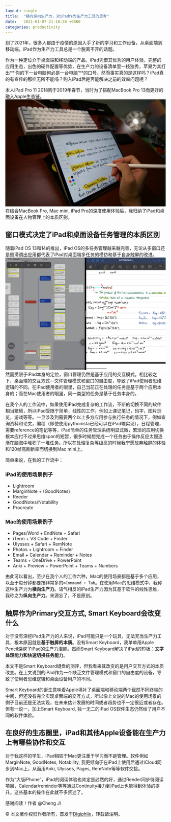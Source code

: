 ```yaml
---
layout: single
title:  "横向纵向生产力，对iPad作为生产力工具的思考"
date:   2021-01-07 21:18:36 +0800
categories: productivity
---
```


到了2021年，很多人都由于疫情的原因入手了新的学习和工作设备，从桌面端到移动端，iPad作为生产力工具总是一个脱离不开的话题。

作为一种定位介于桌面端和移动端的产品，iPad凭借其优秀的用户体验，完整的应用生态，出色的硬件配置等优势，在生产力的设备清单里一枝独秀，苹果为其打出**’你的下一台电脑何必是一台电脑’**的口号。然而事实真的是这样吗？iPad真的有宣传的那样无所不能吗？购入iPad后是否能解决之前的效率问题呢？

本人iPad Pro 11 2018购于2019年春节，当时为了搭配MacBook Pro 13而更好的融入Apple生态链。
![iPad Pro 11][image-1]
在结合MacBook Pro, Mac mini, iPad Pro的深度使用体验后，我归纳了iPad和桌面设备在人物管理上的本质区别。

## 窗口模式决定了iPad和桌面设备任务管理的本质区别
随着iPad OS 13和14的推出，iPad OS的多任务管理越来越完善，无论从多窗口还是侧滑调出应用都代表了iPad对桌面端多任务的模仿和基于自身触屏的改进。
![iPad Window][image-2]
然而受限于iPad本身的定位，窗口管理仍然是基于应用的交互模式。相比较之下，桌面端的交互方式—文件管理模式和窗口的自由度，导致了iPad使用者思维逻辑的不同。在iPad使用者的眼里，自己当前正在处理的任务是基于两个应用本身的；而在Mac使用者的眼里，同一类型的任务是基于任务本身的。

在我个人的工作流中，如果使用iPad完成复杂的工作流，不断的切换不同的软件相当繁琐，所以iPad受限于简单，线性的工作，例如上课记笔记，码字，图片浏览，游戏等等。一旦涉及到需要两个以上多方应用参与执行任务的情况下，例如查询资料和论文，编程（即使使用pythonista已经可以在iPad端实现），日程管理，需要reference的笔记等等，iPad简单的任务管理系统明显式微，繁琐的应用切换根本应付不过来思维span的短暂，很多时候想完成一个任务由于操作反应太慢逐渐在脑海中堆积了一堆任务。所以在处理复杂等级高的时候我宁愿放弃触屏的体验和120帧高刷新率而切换到Mac mini上。

简单来说，在我的工作流中：
### iPad的使用场景例子
- Lightroom
- MarginNote + (GoodNotes)
- Reeder
- GoodNotes/Notability
- Procreate
### Mac的使用场景例子
- Pages/Word + EndNote + Safari
- iTerm + VS Code + Finder
- Ulysses + Safari + RemNote
- Photos + Lightroom + Finder
- Email + Calendar + Reminder + Notes
- Teams + OneDrive + PowerPoint
- Anki + Preview + PowerPoint + Teams + Numbers

由此可以看出，至少在我个人的工作六种，Mac的使用场景都是基于多个应用，以至于每分钟都要按非常多的`⌘Command + Tab`。在使用Mac的思维模式中，我称这种生产力为**横向生产力**。语气相反的iPad生产力因为其基于软件的线性思维，我称之为**纵向生产力**。来源忘了，不是原创。

## 触屏作为Primary交互方式, Smart Keyboard会改变什么
对于没有深挖iPad生产力的人来说，iPad可能只是一个玩具，无法充当生产力工具，根本原因就是**基于触屏的本质**。没有Smart Keyboard，我单单用Apple Pencil深挖了iPad的生产力潜能。然而Smart Keyboard解决了iPad的短板：**文字处理能力和快速切换任务能力**。

本文不是Smart Keyboard键盘的测评，但我看来其改变的是用户交互方式的本质改变。在上文说到的iPad作为一个缺乏文件管理模式和窗口的自由度的设备，导致了使用者思维逻辑和桌面设备用户的不同。

Smart Keyboard的诞生意味着Apple填补了桌面端和移动端两个截然不同终端的中间，但还没有完全实现桌面端的交互方式，所以像上文说的Mac的使用场景的例子目前还是无法实现，在未来估计发展的时间或者趋势也不一定很近或者存在。但有一说一，加上Smart Keyboard, 独一无二的iPad OS软件生态仍然给了用户不同的软件体验。

## 在良好的生态圈里，iPad和其他Apple设备能在生产力上有哪些协作和交互
对于我这样的学生，iPad相较于Mac更注重于学习而不是管理。软件例如MarginNote, GoodNotes, Notability, 我更倾向于在iPad上使用后通过iCloud同步到Mac上，从而用Anki, Ulysses, Pages, RemNote等等软件交接。

作为“大版iPhone”，iPad的阅读体验也肯定是必然的好，通过Reeder同步待阅读项目，Calendar/reminder等等通过Continuity接力到iPad上也能得到体验的提升。这些基本的操作在此就不多赘述了。

感谢阅读！作者 @Cheng Ji

© 本文著作权归作者所有，首发于[Digiphile](https://digiphile.org)，转载请注明。

[image-1]:	/2021-01-07-%E6%A8%AA%E5%90%91%E7%BA%B5%E5%90%91%E7%94%9F%E4%BA%A7%E5%8A%9B%EF%BC%8C%E5%AF%B9iPad%E4%BD%9C%E4%B8%BA%E7%94%9F%E4%BA%A7%E5%8A%9B%E5%B7%A5%E5%85%B7%E7%9A%84%E6%80%9D%E8%80%83/E0D1D6B4-7AC6-4E70-A9EC-F69047E29690.JPG
[image-2]:	/2021-01-07-%E6%A8%AA%E5%90%91%E7%BA%B5%E5%90%91%E7%94%9F%E4%BA%A7%E5%8A%9B%EF%BC%8C%E5%AF%B9iPad%E4%BD%9C%E4%B8%BA%E7%94%9F%E4%BA%A7%E5%8A%9B%E5%B7%A5%E5%85%B7%E7%9A%84%E6%80%9D%E8%80%83/IMG_95F3684F118A-1.jpeg